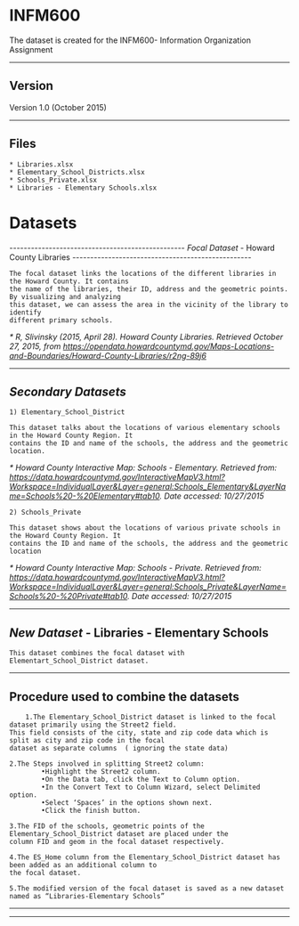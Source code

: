 # INFM600
The dataset is created for the INFM600- Information Organization Assignment

-------
Version
-------

Version 1.0 (October 2015)

-----
Files
-----

	* Libraries.xlsx
	* Elementary_School_Districts.xlsx
 	* Schools_Private.xlsx
 	* Libraries - Elementary Schools.xlsx
 
<h1> Datasets </h1> 
-------------------------------------------------
<em> Focal Dataset </em> - Howard County Libraries
--------------------------------------------------

	The focal dataset links the locations of the different libraries in the Howard County. It contains
	the name of the libraries, their ID, address and the geometric points. By visualizing and analyzing 
	this dataset, we can assess the area in the vicinity of the library to identify
	different primary schools. 
	
<i>	* R, Slivinsky (2015, April 28). Howard County Libraries. Retrieved October 27, 2015, 
	from https://opendata.howardcountymd.gov/Maps-Locations-and-Boundaries/Howard-County-Libraries/r2ng-89j6 </i>

----------------------------
<em> Secondary Datasets </em>
-----------------------------

	1) Elementary_School_District 
	
	This dataset talks about the locations of various elementary schools in the Howard County Region. It 
	contains the ID and name of the schools, the address and the geometric location.
	
<i>	* Howard County Interactive Map:  Schools - Elementary.
	Retrieved from: https://data.howardcountymd.gov/InteractiveMapV3.html?Workspace=IndividualLayer&Layer=general:Schools_Elementary&LayerName=Schools%20-%20Elementary#tab10. Date accessed: 10/27/2015 </i>
	
	2) Schools_Private

	This dataset shows about the locations of various private schools in the Howard County Region. It
	contains the ID and name of the schools, the address and the geometric location
	
<i>	* Howard County Interactive Map:  Schools - Private.
	Retrieved from: https://data.howardcountymd.gov/InteractiveMapV3.html?Workspace=IndividualLayer&Layer=general:Schools_Private&LayerName=Schools%20-%20Private#tab10. Date accessed: 10/27/2015 </i>

-------------------------------------------------------
<em> New Dataset </em> - Libraries - Elementary Schools
-------------------------------------------------------

	This dataset combines the focal dataset with Elementart_School_District dataset. 

--------------------------------------- 
Procedure used to combine the datasets
---------------------------------------

		1.The Elementary_School_District dataset is linked to the focal dataset primarily using the Street2 field.
	This field consists of the city, state and zip code data which is  split as city and zip code in the focal
	dataset as separate columns  ( ignoring the state data) 
	
	2.The Steps involved in splitting Street2 column:
			•Highlight the Street2 column.
			•On the Data tab, click the Text to Column option.
			•In the Convert Text to Column Wizard, select Delimited option.
			•Select ‘Spaces’ in the options shown next.
			•Click the finish button. 
			
	3.The FID of the schools, geometric points of the Elementary_School_District dataset are placed under the 
	column FID and geom in the focal dataset respectively.
	
	4.The ES_Home column from the Elementary_School_District dataset has been added as an additional column to 
	the focal dataset.
	
	5.The modified version of the focal dataset is saved as a new dataset named as “Libraries-Elementary Schools” 
	
--------------------------------------- 

---------------------------------------



